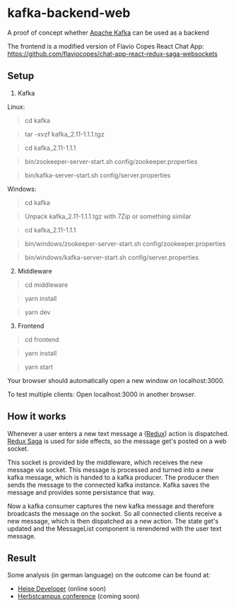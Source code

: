 # kafka-backend-web
A proof of concept whether [Apache Kafka](https://kafka.apache.org/) can be used as a backend

The frontend is a modified version of Flavio Copes React Chat App: https://github.com/flaviocopes/chat-app-react-redux-saga-websockets

## Setup

1. Kafka

Linux:

> cd kafka

> tar -xvzf kafka_2.11-1.1.1.tgz

> cd kafka_2.11-1.1.1

> bin/zookeeper-server-start.sh config/zookeeper.properties

> bin/kafka-server-start.sh config/server.properties

Windows:

> cd kafka

> Unpack kafka_2.11-1.1.1.tgz with 7Zip or something similar

> cd kafka_2.11-1.1.1

> bin/windows/zookeeper-server-start.sh config/zookeeper.properties

> bin/windows/kafka-server-start.sh config/server.properties

2. Middleware

> cd middleware

> yarn install

> yarn dev

3. Frontend

> cd frontend

> yarn install

> yarn start

Your browser should automatically open a new window on localhost:3000.

To test multiple clients: Open localhost:3000 in another browser.

## How it works

Whenever a user enters a new text message a ([Redux](https://redux.js.org/)) action is dispatched. [Redux Saga](https://redux-saga.js.org/) is used for side effects, so the message get's posted on a web socket.

This socket is provided by the middleware, which receives the new message via socket. This message is processed and turned into a new kafka message, which is handed to a kafka producer. The producer then sends the message to the connected kafka instance. Kafka saves the message and provides some persistance that way.

Now a kafka consumer captures the new kafka message and therefore broadcasts the message on the socket. So all connected clients receive a new message, which is then dispatched as a new action. The state get's updated and the MessageList component is rerendered with the user text message.

## Result

Some analysis (in german language) on the outcome can be found at:

* [Heise Developer](https://www.heise.de/developer/) (online soon)
* [Herbstcampus conference](https://www.herbstcampus.de/veranstaltung-7230-kafka-als-backend-f%E3%BCr-webanwendungen.html?id=7230) (coming soon)
